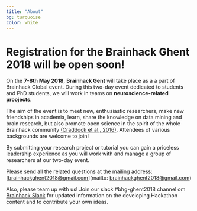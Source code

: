 ```yaml
---
title: "About"	
bg: turquoise
color: white
---
```

	
# Registration for the  Brainhack Ghent  2018 will be open soon!


On the  **7-8th May 2018**,  **Brainhack Gent** will take place as a a part of Brainhack Global event. During this two-day event dedicated to students and PhD students, we will work in teams on **neuroscience-related proojects**. 

The aim of the event is to meet new, enthusiastic researchers, make new friendships in academia, learn, share the knowledge on data mining and brain research, but also promote open science in the spirit of the whole Brainhack community [(Craddock et al., 2016)](https://gigascience.biomedcentral.com/articles/10.1186/s13742-016-0121-x). Attendees  of various backgrounds are welcome to join!

By submitting your research project or tutorial you can gain a priceless leadership experience as you will  work with and manage a group of researchers at our two-day event.

Please send all the related questions at the mailing address: [brainhackghent2018@gmail.com](mailto: brainhackghent2018@gmail.com)

Also, please team up with us! Join our slack #bhg-ghent2018 channel om  [Brainhack Slack](https://brainhack-slack-invite.herokuapp.com/) for updated information on the developing Hackathon content and to contribute your own ideas.



